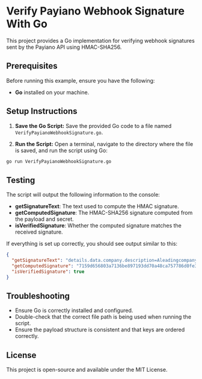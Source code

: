 # Verify Payiano Webhook Signature With Go

This project provides a Go implementation for verifying webhook signatures sent by the Payiano API using HMAC-SHA256.

## Prerequisites

Before running this example, ensure you have the following:

- **Go** installed on your machine.

## Setup Instructions

1. **Save the Go Script:**
Save the provided Go code to a file named `VerifyPayianoWebhookSignature.go`.

2. **Run the Script:**
Open a terminal, navigate to the directory where the file is saved, and run the script using Go:

```bash
go run VerifyPayianoWebhookSignature.go
```

## Testing

The script will output the following information to the console:

- **getSignatureText**: The text used to compute the HMAC signature.
- **getComputedSignature**: The HMAC-SHA256 signature computed from the payload and secret.
- **isVerifiedSignature**: Whether the computed signature matches the received signature.

If everything is set up correctly, you should see output similar to this:

```json
{
  "getSignatureText": "details.data.company.description=AleadingcompanyprovidingsolutionsforconvertinglengthyURLsintoshortones&simplifyingonlinesharing!&details.data.company.employees_count=0&details.data.company.is_active=true&details.data.company.is_approved=false&details.data.company.name=PyngyURLShortenr&details.data.company.owners.0.name=AmgadYassen&details.data.company.owners.0.percentage=51.5&details.data.company.owners.0.position=CEO&details.data.company.owners.1.name=KamalAllam&details.data.company.owners.1.percentage=48.5&details.data.company.owners.1.position=CEO&details.data.company.social_urls.facebook_url=https://facebook.com/pyngy&webhook_event.fired_at=1722572118554&webhook_event.id=01j3521znn3b6wderr4vbyq18n&webhook_event.type=company.created&webhook_event.version=v1&webhook_event_attempt.id=01j354j6nkwh3mdvhs6dsmswt8&webhook_event_attempt.sent_at=1722572118554",
  "getComputedSignature": "7159d656803a7136be897193dd70a48ca757786d0fe3531f33a48dc17d995725",
  "isVerifiedSignature": true
}
```

## Troubleshooting

- Ensure Go is correctly installed and configured.
- Double-check that the correct file path is being used when running the script.
- Ensure the payload structure is consistent and that keys are ordered correctly.

## License

This project is open-source and available under the MIT License.
